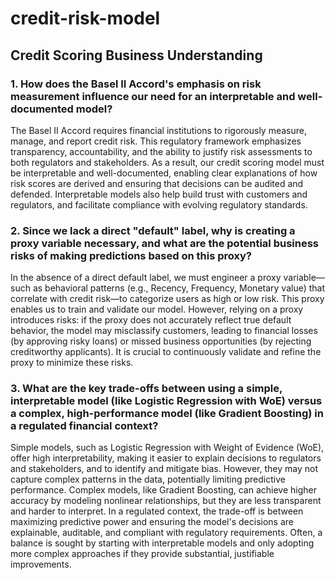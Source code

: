 # credit-risk-model

## Credit Scoring Business Understanding

### 1. How does the Basel II Accord's emphasis on risk measurement influence our need for an interpretable and well-documented model?

The Basel II Accord requires financial institutions to rigorously measure, manage, and report credit risk. This regulatory framework emphasizes transparency, accountability, and the ability to justify risk assessments to both regulators and stakeholders. As a result, our credit scoring model must be interpretable and well-documented, enabling clear explanations of how risk scores are derived and ensuring that decisions can be audited and defended. Interpretable models also help build trust with customers and regulators, and facilitate compliance with evolving regulatory standards.

### 2. Since we lack a direct "default" label, why is creating a proxy variable necessary, and what are the potential business risks of making predictions based on this proxy?

In the absence of a direct default label, we must engineer a proxy variable—such as behavioral patterns (e.g., Recency, Frequency, Monetary value) that correlate with credit risk—to categorize users as high or low risk. This proxy enables us to train and validate our model. However, relying on a proxy introduces risks: if the proxy does not accurately reflect true default behavior, the model may misclassify customers, leading to financial losses (by approving risky loans) or missed business opportunities (by rejecting creditworthy applicants). It is crucial to continuously validate and refine the proxy to minimize these risks.

### 3. What are the key trade-offs between using a simple, interpretable model (like Logistic Regression with WoE) versus a complex, high-performance model (like Gradient Boosting) in a regulated financial context?

Simple models, such as Logistic Regression with Weight of Evidence (WoE), offer high interpretability, making it easier to explain decisions to regulators and stakeholders, and to identify and mitigate bias. However, they may not capture complex patterns in the data, potentially limiting predictive performance. Complex models, like Gradient Boosting, can achieve higher accuracy by modeling nonlinear relationships, but they are less transparent and harder to interpret. In a regulated context, the trade-off is between maximizing predictive power and ensuring the model's decisions are explainable, auditable, and compliant with regulatory requirements. Often, a balance is sought by starting with interpretable models and only adopting more complex approaches if they provide substantial, justifiable improvements.
